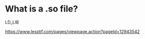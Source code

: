What is a .so file?
===================


LD_LIB

https://www.lesstif.com/pages/viewpage.action?pageId=12943542
